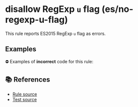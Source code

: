 # disallow RegExp `u` flag (es/no-regexp-u-flag)

This rule reports ES2015 RegExp `u` flag as errors.

## Examples

⛔ Examples of **incorrect** code for this rule:

<eslint-playground type="bad" code="/*eslint es/no-regexp-u-flag: error */
const r1 = /[☀️☔]/u
" />

## 📚 References

- [Rule source](https://github.com/mysticatea/eslint-plugin-es/blob/v2.0.0/lib/rules/no-regexp-u-flag.js)
- [Test source](https://github.com/mysticatea/eslint-plugin-es/blob/v2.0.0/tests/lib/rules/no-regexp-u-flag.js)
